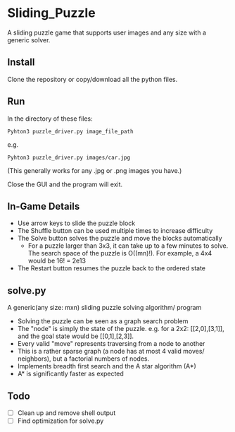 # Sliding_Puzzle
A sliding puzzle game that supports user images and any size with a generic solver.


## Install
Clone the repository or copy/download all the python files.

## Run
In the directory of these files:
```shell
Pyhton3 puzzle_driver.py image_file_path
```
e.g.
```shell
Pyhton3 puzzle_driver.py images/car.jpg
```
(This generally works for any .jpg or .png images you have.)

Close the GUI and the program will exit.

## In-Game Details
- Use arrow keys to slide the puzzle block
- The Shuffle button can be used multiple times to increase difficulty
- The Solve button solves the puzzle and move the blocks automatically
  - For a puzzle larger than 3x3, it can take up to a few minutes to solve. The search space of the puzzle is O((mn)!). For example, a 4x4 would be 16! = 2e13
- The Restart button resumes the puzzle back to the ordered state

## solve.py
A generic(any size: mxn) sliding puzzle solving algorithm/ program
- Solving the puzzle can be seen as a graph search problem
- The "node" is simply the state of the puzzle. e.g. for a 2x2: [[2,0],[3,1]], and the goal state would be [[0,1],[2,3]].
- Every valid "move" represents traversing from a node to another
- This is a rather sparse graph (a node has at most 4 valid moves/ neighbors), but a factorial numbers of nodes.
- Implements breadth first search and the A star algorithm (A*)
- A* is significantly faster as expected

## Todo
- [ ] Clean up and remove shell output
- [ ] Find optimization for solve.py
